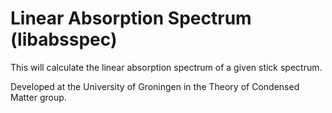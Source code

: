 # Linear Absorption Spectrum (libabsspec)

This will calculate the linear absorption spectrum of a given stick spectrum.

Developed at the University of Groningen in the Theory of Condensed Matter group.

